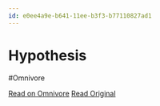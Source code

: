 ```yaml
---
id: e0ee4a9e-b641-11ee-b3f3-b77110827ad1
---
```


# Hypothesis
#Omnivore

[Read on Omnivore](https://omnivore.app/me/hypothesis-18d1e4e2ada)
[Read Original](https://hypothes.is/a/DqsL7rY8Ee6_OUt67Iy3mA)

